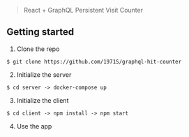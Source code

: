 > React + GraphQL Persistent Visit Counter

## Getting started

1. Clone the repo

```
$ git clone https://github.com/1971S/graphql-hit-counter
```

2. Initialize the server

```
$ cd server -> docker-compose up
```

3. Initialize the client

```
$ cd client -> npm install -> npm start
```

4. Use the app